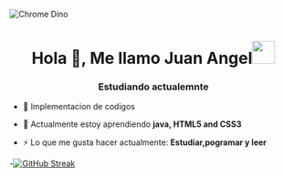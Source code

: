 <!--
**UjwalKandi/UjwalKandi** is a ✨ _special_ ✨ repository because its `README.md` (this file) appears on your GitHub profile.
-->
![Chrome Dino](https://mir-s3-cdn-cf.behance.net/project_modules/max_1200/4ff07986208593.5d9a654e92f36.gif)

<h1 align="center">Hola 👋, Me llamo Juan Angel<img height="40" src="https://emoji.gg/assets/emoji/7333-parrotdance.gif"></h1>
<h3 align="center">Estudiando actualemnte </h3>

- 🔭 Implementacion de codigos

- 🌱 Actualmente estoy aprendiendo  **java, HTML5 and CSS3**

- ⚡ Lo que me gusta hacer actualmente: **Estudiar,pogramar y leer**

-<a href="https://git.io/streak-stats"><img src="https://github-readme-streak-stats.herokuapp.com?user=Juan%20Angel&theme=dracula&hide_border=&mode=weekly" alt="GitHub Streak" /></a>
